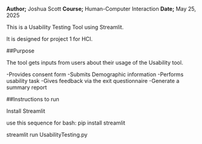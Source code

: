 **Author;** Joshua Scott
**Course;** Human-Computer Interaction
**Date;** May 25, 2025


This is a Usability Testing Tool using Streamlit.

It is designed for project 1 for HCI.


##Purpose

The tool gets inputs from users about their usage of the Usability tool.

 -Provides consent form
 -Submits Demographic information
 -Performs usability task
 -Gives feedback via the exit questionnaire
-Generate a summary report

##Instructions to run

Install Streamlit

use this sequence for bash:
pip install streamlit

streamlit run UsabilityTesting.py
 
